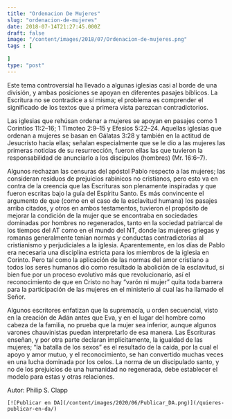 ```yaml
---
title: "Ordenacion De Mujeres"
slug: "ordenacion-de-mujeres"
date: 2018-07-14T21:27:45.000Z
draft: false
image: "/content/images/2018/07/Ordenacion-de-mujeres.png"
tags : [
    
]
type: "post"
---
```


   Este tema controversial ha llevado a algunas iglesias casi al borde de una división, y ambas posiciones se apoyan en diferentes pasajes bíblicos. La Escritura no se contradice a sí misma; el problema es comprender el significado de los textos que a primera vista parezcan contradictorios.

 Las iglesias que rehúsan ordenar a mujeres se apoyan en pasajes como 1 Corintios 11:2–16; 1 Timoteo 2:9–15 y Efesios 5:22–24. Aquellas iglesias que ordenan a mujeres se basan en Gálatas 3:28 y también en la actitud de Jesucristo hacia ellas; señalan especialmente que se le dio a las mujeres las primeras noticias de su resurrección, fueron ellas las que tuvieron la responsabilidad de anunciarlo a los discípulos (hombres) (Mr. 16:6–7).

 Algunos rechazan las censuras del apóstol Pablo respecto a las mujeres; las consideran residuos de prejuicios rabínicos no cristianos, pero esto va en contra de la creencia que las Escrituras son plenamente inspiradas y que fueron escritas bajo la guía del Espíritu Santo. Es más convincente el argumento de que (como en el caso de la esclavitud humana) los pasajes arriba citados, y otros en ambos testamentos, tuvieron el propósito de mejorar la condición de la mujer que se encontraba en sociedades dominadas por hombres no regenerados, tanto en la sociedad patriarcal de los tiempos del AT como en el mundo del NT, donde las mujeres griegas y romanas generalmente tenían normas y conductas contradictorias al cristianismo y perjudiciales a la iglesia. Aparentemente, en los días de Pablo era necesaria una disciplina estricta para los miembros de la iglesia en Corinto. Pero tal como la aplicación de las normas del amor cristiano a todos los seres humanos dio como resultado la abolición de la esclavitud, si bien fue por un proceso evolutivo más que revolucionario, así el reconocimiento de que en Cristo no hay “varón ni mujer” quita toda barrera para la participación de las mujeres en el ministerio al cual las ha llamado el Señor.

 Algunos escritores enfatizan que la supremacía, u orden secuencial, visto en la creación de Adán antes que Eva, y en el lugar del hombre como cabeza de la familia, no prueba que la mujer sea inferior, aunque algunos varones chauvinistas puedan interpretarlo de esa manera. Las Escrituras enseñan, y por otra parte declaran implícitamente, la igualdad de las mujeres; “la batalla de los sexos” es el resultado de la caída, por la cual el apoyo y amor mutuo, y el reconocimiento, se han convertido muchas veces en una lucha dominada por los celos. La norma de un discipulado santo, y no de los prejuicios de una humanidad no regenerada, debe establecer el modelo para estas y otras relaciones.

 Autor: Philip S. Clapp

    [![Publicar en DA](/content/images/2020/06/Publicar_DA.png)](/quieres-publicar-en-da/) 